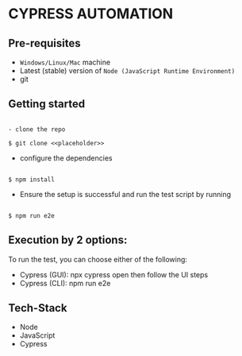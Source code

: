 # CYPRESS AUTOMATION

## Pre-requisites

- `Windows/Linux/Mac` machine
- Latest (stable) version of `Node (JavaScript Runtime Environment)`
- git

## Getting started

```

- clone the repo

$ git clone <<placeholder>>

```


- configure the dependencies
```

$ npm install

```


- Ensure the setup is successful and run the test script by running

```

$ npm run e2e

```


## Execution by 2 options:

To run the test, you can choose either of the following:

- Cypress (GUI): npx cypress open then follow the UI steps
- Cypress (CLI):  npm run e2e


## Tech-Stack

- Node
- JavaScript
- Cypress
```
